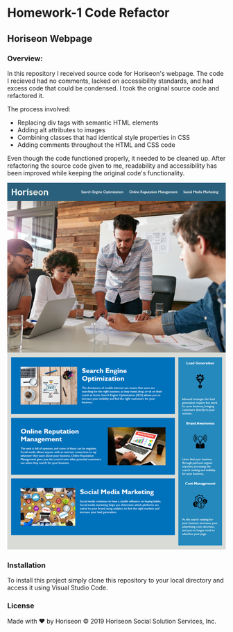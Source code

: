 # Homework-1 Code Refactor

## Horiseon Webpage 

### Overview:
 In this repository I received source code for Horiseon's webpage.  The code I recieved had no comments, lacked on accessibility standards, and had excess code that could be condensed.  I took the original source code and refactored it.

The process involved:
* Replacing div tags with semantic HTML elements
* Adding alt attributes to images
* Combining classes that had identical style properties in CSS
* Adding comments throughout the HTML and CSS code
 
Even though the code functioned properly,  it needed to be cleaned up. After refactoring the source code given to me, readability and accessibility has been improved while keeping the original code's functionality.


![PrerefactoredWebpage](Assets\01-html-css-git-homework-demo.png)

### Installation
To install this project simply clone this repository to your local directory and access it using Visual Studio Code.

### License
Made with ❤️️ by Horiseon
&copy; 2019 Horiseon Social Solution Services, Inc.


